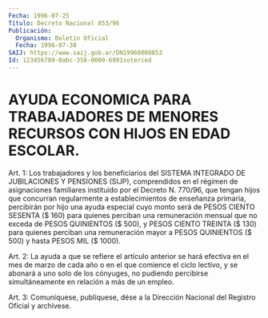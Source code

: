 ```yaml
---
Fecha: 1996-07-25
Título: Decreto Nacional 853/96
Publicación:
  Organismo: Boletín Oficial
  Fecha: 1996-07-30
SAIJ: https://www.saij.gob.ar/DN19960000853
Id: 123456789-0abc-358-0000-6991soterced
---
```

# AYUDA ECONOMICA PARA TRABAJADORES DE MENORES RECURSOS CON HIJOS EN EDAD ESCOLAR.

<a id="1"></a>
Art. 1: Los trabajadores y los beneficiarios del SISTEMA INTEGRADO DE JUBILACIONES Y PENSIONES (SIJP), comprendidos en el régimen de asignaciones familiares instituido por el Decreto N. 770/96, que tengan hijos que concurran regularmente a establecimientos de enseñanza primaria, percibirán por hijo una ayuda especial cuyo monto será de PESOS CIENTO SESENTA ($ 160) para quienes perciban una remuneración mensual que no exceda de PESOS QUINIENTOS ($ 500), y PESOS CIENTO TREINTA ($ 130) para quienes perciban una remuneración mayor a PESOS QUINIENTOS ($ 500) y hasta PESOS MIL ($ 1000).

<a id="2"></a>
Art. 2: La ayuda a que se refiere el artículo anterior se hará efectiva en el mes de marzo de cada año o en el que comience el ciclo lectivo, y se abonará a uno solo de los cónyuges, no pudiendo percibirse simultáneamente en relación a más de un empleo.

<a id="3"></a>
Art. 3: Comuníquese, publíquese, dése a la Dirección Nacional del Registro Oficial y archívese.